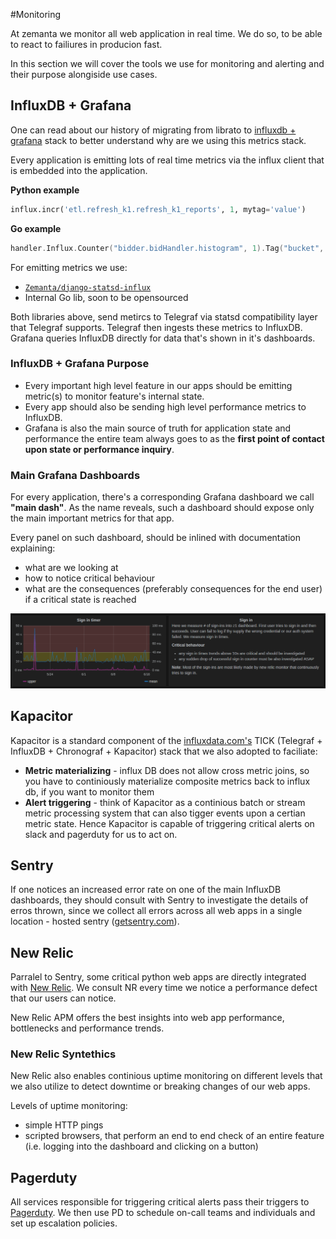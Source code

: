 #Monitoring

At zemanta we monitor all web application in real time. We do so, to be able to react to failiures in producion fast. 

In this section we will cover the tools we use for monitoring and alerting and their purpose alongiside use cases.

## InfluxDB + Grafana

One can read about our history of migrating from librato to [influxdb + grafana](http://zemanta.github.io/2016/05/10/from-librato-to-influxdb/) stack to better understand why are we using this metrics stack. 

Every application is emitting lots of real time metrics via the influx client that is embedded into the application.

**Python example**

```python
influx.incr('etl.refresh_k1.refresh_k1_reports', 1, mytag='value')
```

**Go example**

```go
handler.Influx.Counter("bidder.bidHandler.histogram", 1).Tag("bucket", "plus").Submit()
```

For emitting metrics we use:

* [`Zemanta/django-statsd-influx`](https://github.com/Zemanta/django-statsd-influx)
* Internal Go lib, soon to be opensourced

Both libraries above, send metircs to Telegraf via statsd compatibility layer that Telegraf supports. Telegraf then ingests these metrics to InfluxDB. Grafana queries InfluxDB directly for data that's shown in it's dashboards. 


### InfluxDB + Grafana Purpose

* Every important high level feature in our apps should be emitting metric(s) to monitor feature's internal state.
* Every app should also be sending high level performance metrics to InfluxDB.
* Grafana is also the main source of truth for application state and performance the entire team always goes to as the **first point of contact upon state or performance inquiry**. 


### Main Grafana Dashboards

For every application, there's a corresponding Grafana dashboard we call **"main dash"**. As the name reveals, such a dashboard should expose only the main important metrics for that app.

Every panel on such dashboard, should be inlined with documentation explaining:

* what are we looking at
* how to notice critical behaviour
* what are the consequences (preferably consequences for the end user) if a critical state is reached

![grafana dash](img/grafana-dash.png)


## Kapacitor

Kapacitor is a standard component of the [influxdata.com's](http://influxdata.com) TICK (Telegraf + InfluxDB + Chronograf + Kapacitor) stack that we also adopted to faciliate:

* **Metric materializing** - influx DB does not allow cross metric joins, so you have to continiously materialize composite metrics back to influx db, if you want to monitor them
* **Alert triggering** - think of Kapacitor as a continious batch or stream metric processing system that can also tigger events upon a certian metric state. Hence Kapacitor is capable of triggering critical alerts on slack and pagerduty for us to act on.  

## Sentry

If one notices an increased error rate on one of the main InfluxDB dashboards, they should consult with Sentry to investigate the details of erros thrown, since we collect all errors across all web apps in a single location - hosted sentry ([getsentry.com](http://getsentry.com)).  

## New Relic

Parralel to Sentry, some critical python web apps are directly integrated with [New Relic](http://newrelic.com). We consult NR every time we notice a performance defect that our users can notice. 

New Relic APM offers the best insights into web app performance, bottlenecks and performance trends. 

### New Relic Syntethics 

New Relic also enables continious uptime monitoring on different levels that we also utilize to detect downtime or breaking changes of our web apps. 

Levels of uptime monitoring:

* simple HTTP pings
* scripted browsers, that perform an end to end check of an entire feature (i.e. logging into the dashboard and clicking on a button)



## Pagerduty

All services responsible for triggering critical alerts pass their triggers to [Pagerduty](http://www.pagerduty.com). We then use PD to schedule on-call teams and individuals and set up escalation policies. 
